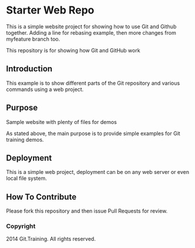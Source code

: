 # Starter Web Repo

This is a simple website project for
showing how to use Git and Github together. Adding a line for rebasing example, then
more changes from myfeature branch too.

This repository is for showing how Git and GitHub work

## Introduction

This example is to show different parts
of the Git repository and various commands
using a web project.

## Purpose

Sample website with plenty of files for demos

As stated above, the main purpose is to provide
simple examples for Git training demos.

## Deployment

This is a simple web project, deployment can be
on any web server or even local file system.

## How To Contribute

Please fork this repository and then issue Pull Requests for review.

### Copyright

2014 Git.Training. All rights reserved.